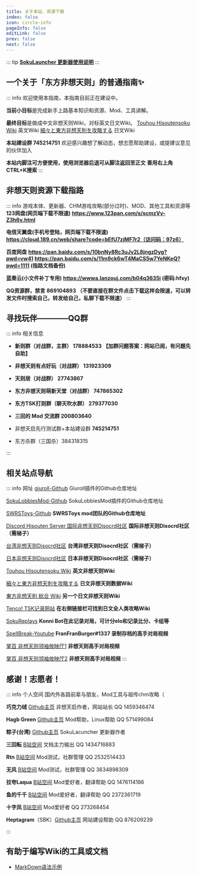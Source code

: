 ```yaml
---
title: 关于本站、资源下载
index: false
icon: circle-info
pageInfo: false
editLink: false
prev: false
next: false
---
```


::: tip
[**SokuLauncher 更新器使用说明**](/FAQ/update.html)
:::

## **一个关于「东方非想天则」的普通指南✨**


::: info
欢迎使用本指南，本指南目前正在建设中。

**当前小目标**是完成新手上路基本知识和资源、Mod、工具讲解。

**最终目标**是做成中文非想天则Wiki，对标英文日文Wiki。
[Touhou Hisoutensoku Wiki](https://hisouten.koumakan.jp/wiki/Touhou_Hisoutensoku_Wiki) 英文Wiki
[細々と東方非想天則を攻略する](https://w.atwiki.jp/bulletaction/) 日文Wiki

**本站建设群 745214751** 欢迎感兴趣想了解动态，想志愿帮助建设，或提建议意见的伙伴加入

**本站内脚注可方便使用，使用浏览器后退可从脚注返回至正文**
**善用右上角CTRL+K搜索**
:::


## **非想天则资源下载指路**


::: info 游戏本体、更新器、CHM游戏攻略(部分过时)、MOD、其他工具和资源等
**123网盘(网页端下载不限速)**
**https://www.123pan.com/s/scmzVv-Z3h6v.html**

**电信天翼盘(手机号登陆，网页端下载不限速)**
**https://cloud.189.cn/web/share?code=bEfU7zjMF7r2（访问码：97z6）**

**百度网盘**
**https://pan.baidu.com/s/10bnNy8Rc3uJv2L8jngzDyg?pwd=vw41**
**https://pan.baidu.com/s/11m9ck6wT4MaCS5w7YeNKeQ?pwd=1111 (指路文档备份)**

**蓝奏云(小文件补丁专用)**
**https://wwwa.lanzouj.com/b04q3635i (密码:hfxy)**

**QQ资源群，禁言**
**869104893  （不要直接在群文件点击下载这样会限速，可以转发文件时搜索自己，转发给自己，私聊下载不限速）**
:::


## **寻找玩伴————QQ群** 

::: info 相关信息

- **新则群（对战群，主群）  178884533**  **【加群问题答案：网站已阅，有问题先自助】**

- **非想天则有点好玩（对战群）  131923309**

- **天则居（对战群）  27743867**

- **东方非想天则萌新天堂（对战群）  747865302**

- **东方TSK打则群（聊天吹水群）   279377030**

- **三回的 Mod 交流群  200803640**

- 非想天启先行测试群+本站建设群  **745214751**

- 东方杀群（三国杀）384318315

:::




## **相关站点导航**

::: info 网址
[giuroll-Github](https://github.com/Giufinn/giuroll) Giuroll插件的Github仓库地址

[SokuLobbiesMod-Github](https://github.com/Gegel85/SokuLobbies) SokuLobbiesMod插件的Github仓库地址

[SWRSToys-Github](https://github.com/SokuDev/SokuMods) **SWRSToys mod团队的Github仓库地址**

[Discord Hisouten Server 国际非想天则Disocrd社区](https://discord.gg/hisouten) **国际非想天则Disocrd社区（需梯子）**

[台湾非想天则Disocrd社区](https://discord.gg/jUN6xnEj3w) **台湾非想天则Disocrd社区（需梯子）**

[日本非想天则Disocrd社区](https://discord.gg/MPbaPbGzmh) **日本非想天则Disocrd社区（需梯子）**

[Touhou Hisoutensoku Wiki](https://hisouten.koumakan.jp/wiki/Touhou_Hisoutensoku_Wiki) **英文非想天则Wiki**

[細々と東方非想天則を攻略する](https://w.atwiki.jp/bulletaction/) **日文非想天则数据Wiki**

[東方非想天則 総合 Wiki](http://th123.glasscore.net/) **另一个日文非想天则Wiki**

[Tenco! TSK记录网站](https://tenco.info/game/2/pov/2/) **在右侧链接栏可找到日文全人类攻略Wiki**

[SokuReplays](https://sokureplays.delthas.fr) **Konni Bot在此记录对局，可计分elo和记录比分、卡组等**

[SpellBreak-Youtube](https://www.youtube.com/c/SpellBreakSoku/videos) **FranFranBurger#1337 录制存档的高手对局视频**

[掌百 非想天则领袖放映厅1](https://space.bilibili.com/691870131/video) **非想天则高手对局视频**

[掌百 非想天则领袖放映厅2](https://space.bilibili.com/485915/video) **非想天则高手对局视频**
:::

## **感谢！志愿者！** 

::: info 个人空间
国内外各路前辈与朋友，Mod工具与祖传chm攻略（

**巧克力绒** [Github主页](https://github.com/ChocoFleece) 非想天启作者，网站站长 QQ 1459346474

**Hagb Green** [Github主页](https://github.com/Hagb) Mod帮助，Linux帮助 QQ 571499084

**粽子(台湾)** [Github主页](https://github.com/0Miles) SokuLacuncher 更新器作者

**三回転** [B站空间](https://space.bilibili.com/357511007) 文档主力输出 QQ 1434716883

**Rtn** [B站空间](https://space.bilibili.com/21536) Mod测试，社群管理 QQ 2532514433

**无风** [B站空间](https://space.bilibili.com/10389682) Mod测试，社群管理 QQ 3634898309

**拉夸Laqua** [B站空间](https://space.bilibili.com/2263854) Mod爱好者，翻译帮助 QQ 1476114186

**鱼的千千** [B站空间](https://space.bilibili.com/179036988) Mod爱好者，翻译帮助 QQ 2372361719

**十字凤** [B站空间](https://space.bilibili.com/12109907) Mod爱好者 QQ 273268454

**Heptagram**（SBK）[Github主页](https://github.com/UTSUHO) 网站建设帮助 QQ 876209239

:::


## 有助于编写Wiki的工具或文档
- [MarkDown语法示例](https://theme-hope.vuejs.press/zh/cookbook/markdown/demo.html#%E5%88%86%E5%89%B2%E7%BA%BF)

